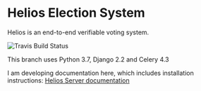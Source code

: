 # Helios Election System

Helios is an end-to-end verifiable voting system.


![Travis Build Status](https://travis-ci.org/wrmack/helios-server.svg?branch=wm-python3-django2)


This branch uses Python 3.7, Django 2.2 and Celery 4.3

I am developing documentation here, which includes installation instructions: [Helios Server documentation](https://wrmack.github.io/helios-server-docs/site/)